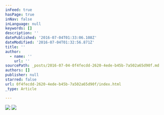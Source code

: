 ```yaml
---
inFeed: true
hasPage: true
inNav: false
inLanguage: null
keywords: []
description: ''
datePublished: '2016-07-04T01:33:06.108Z'
dateModified: '2016-07-04T01:32:56.871Z'
title: ''
author:
  - name: ''
    url: ''
sourcePath: _posts/2016-07-04-0f4fecdd-2620-4ede-b45b-7a502a65d90f.md
authors: []
publisher: null
starred: false
url: 0f4fecdd-2620-4ede-b45b-7a502a65d90f/index.html
_type: Article

---
```

![](https://the-grid-user-content.s3-us-west-2.amazonaws.com/84e24044-3529-47e6-8f0b-65391749468c.jpg)
![](https://the-grid-user-content.s3-us-west-2.amazonaws.com/47c05f7a-8aad-42e1-8669-8c76439929d0.jpg)